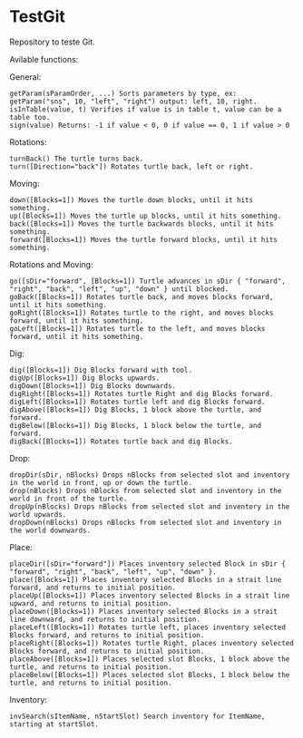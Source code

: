 # TestGit
Repository to teste Git.

Avilable functions:

  General:

    getParam(sParamOrder, ...) Sorts parameters by type, ex: getParam("sns", 10, "left", "right") output: left, 10, right.
    isInTable(value, t) Verifies if value is in table t, value can be a table too.
    sign(value) Returns: -1 if value < 0, 0 if value == 0, 1 if value > 0

  Rotations:
  
    turnBack() The turtle turns back.
    turn([Direction="back"]) Rotates turtle back, left or right.
    
  Moving:
  
    down([Blocks=1]) Moves the turtle down blocks, until it hits something.
    up([Blocks=1]) Moves the turtle up blocks, until it hits something.
    back([Blocks=1]) Moves the turtle backwards blocks, until it hits something.
    forward([Blocks=1]) Moves the turtle forward blocks, until it hits something.
  
  Rotations and Moving:
  
    go([sDir="forward", [Blocks=1]) Turtle advances in sDir { "forward", "right", "back", "left", "up", "down" } until blocked.
    goBack([Blocks=1]) Rotates turtle back, and moves blocks forward, until it hits something.
    goRight([Blocks=1]) Rotates turtle to the right, and moves blocks forward, until it hits something.
    goLeft([Blocks=1]) Rotates turtle to the left, and moves blocks forward, until it hits something.

  Dig:
  
    dig([Blocks=1]) Dig Blocks forward with tool.
    digUp([Blocks=1]) Dig Blocks upwards.
    digDown([Blocks=1]) Dig Blocks downwards.
    digRight([Blocks=1]) Rotates turtle Right and dig Blocks forward.
    digLeft([Blocks=1]) Rotates turtle left and dig Blocks forward.
    digAbove([Blocks=1]) Dig Blocks, 1 block above the turtle, and forward.
    digBelow([Blocks=1]) Dig Blocks, 1 block below the turtle, and forward.
    digBack([Blocks=1]) Rotates turtle back and dig Blocks.

  Drop:

    dropDir(sDir, nBlocks) Drops nBlocks from selected slot and inventory in the world in front, up or down the turtle.
    drop(nBlocks) Drops nBlocks from selected slot and inventory in the world in front of the turtle.
    dropUp(nBlocks) Drops nBlocks from selected slot and inventory in the world upwards.
    dropDown(nBlocks) Drops nBlocks from selected slot and inventory in the world downwards.

  Place:

    placeDir([sDir="forward"]) Places inventory selected Block in sDir { "forward", "right", "back", "left", "up", "down" }.
    place([Blocks=1]) Places inventory selected Blocks in a strait line forward, and returns to initial position.
    placeUp([Blocks=1]) Places inventory selected Blocks in a strait line upward, and returns to initial position.
    placeDown([Blocks=1]) Places inventory selected Blocks in a strait line downward, and returns to initial position.
    placeLeft([Blocks=1]) Rotates turtle left, places inventory selected Blocks forward, and returns to initial position.
    placeRight([Blocks=1]) Rotates turtle Right, places inventory selected Blocks forward, and returns to initial position.
    placeAbove([Blocks=1]) Places selected slot Blocks, 1 block above the turtle, and returns to initial position.
    placeBelow([Blocks=1]) Places selected slot Blocks, 1 block below the turtle, and returns to initial position.

  Inventory:

    invSearch(sItemName, nStartSlot) Search inventory for ItemName, starting at startSlot. 
